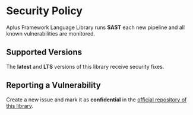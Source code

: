 # Security Policy

Aplus Framework Language Library runs **SAST** each new pipeline and all known vulnerabilities are monitored.

## Supported Versions

The **latest** and **LTS** versions of this library receive security fixes.

## Reporting a Vulnerability

Create a new issue and mark it as **confidential** in the [official repository of this library](https://gitlab.com/aplus-framework/libraries/language/-/issues).
